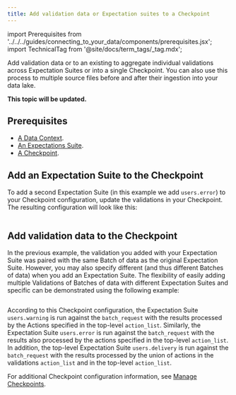 ```yaml
---
title: Add validation data or Expectation suites to a Checkpoint
---
```


import Prerequisites from '../../../guides/connecting_to_your_data/components/prerequisites.jsx';
import TechnicalTag from '@site/docs/term_tags/_tag.mdx';

Add validation data or <TechnicalTag tag="expectation_suite" text="Expectation Suites" /> to an existing <TechnicalTag tag="checkpoint" text="Checkpoint" /> to aggregate individual validations across Expectation Suites or <TechnicalTag tag="datasource" text="Data Sources" /> into a single Checkpoint. You can also use this process to <TechnicalTag tag="validation" text="Validate" /> multiple source files before and after their ingestion into your data lake.

**This topic will be updated.**

## Prerequisites

<Prerequisites>

- [A Data Context](/docs/guides/setup/configuring_data_contexts/instantiating_data_contexts/instantiate_data_context).
- [An Expectations Suite](/docs/guides/expectations/how_to_create_and_edit_expectations_with_instant_feedback_from_a_sample_batch_of_data).
- [A Checkpoint](./how_to_create_a_new_checkpoint.md).

</Prerequisites>

## Add an Expectation Suite to the Checkpoint

To add a second Expectation Suite (in this example we add ``users.error``) to your Checkpoint configuration, update the validations in your Checkpoint.  The resulting configuration will look like this:

```python name="tests/integration/docusaurus/validation/checkpoints/how_to_add_validations_data_or_suites_to_a_checkpoint.py add_expectation_suite"
```

## Add validation data to the Checkpoint

In the previous example, the validation you added with your Expectation Suite was paired with the same Batch of data as the original Expectation Suite.  However, you may also specify different <TechnicalTag tag="batch_request" text="Batch Requests" /> (and thus different Batches of data) when you add an Expectation Suite.  The flexibility of easily adding multiple Validations of Batches of data with different Expectation Suites and specific <TechnicalTag tag="action" text="Actions" /> can be demonstrated using the following example:

```python name="tests/integration/docusaurus/validation/checkpoints/how_to_add_validations_data_or_suites_to_a_checkpoint.py add_validation"
```

According to this Checkpoint configuration, the Expectation Suite ``users.warning`` is run against the ``batch_request`` with the results processed by the Actions specified in the top-level ``action_list``. Similarly, the Expectation Suite ``users.error`` is run against the ``batch_request`` with the results also processed by the actions specified in the top-level ``action_list``. In addition, the top-level Expectation Suite ``users.delivery`` is run against the ``batch_request`` with the results processed by the union of actions in the validations ``action_list`` and in the top-level ``action_list``.

For additional Checkpoint configuration information, see [Manage Checkpoints](./checkpoint_lp.md).
